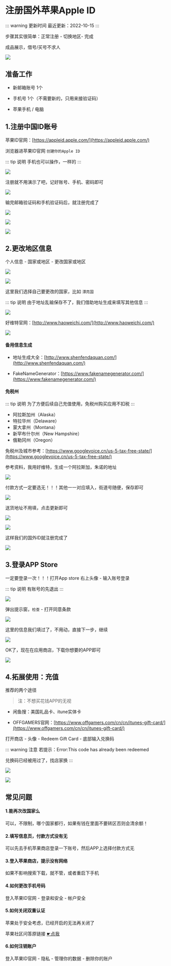 # 注册国外苹果Apple ID

::: warning 更新时间
最近更新：2022-10-15
:::

步骤其实很简单：正常注册 - 切换地区- 完成


成品展示，借号/买号不求人

![](./appleid-01.png)




## 准备工作

* 新邮箱账号 1个

* 手机号 1个（不需要新的，只用来接验证码）

* 苹果手机 / 电脑



## 1.注册中国ID账号



苹果ID官网：[https://appleid.apple.com/](https://appleid.apple.com/)


浏览器进苹果ID官网 `创建你的Apple ID`

::: tip 说明
手机也可以操作，一样的
:::

![](./appleid-02.png)


注册就不用演示了吧，记好账号、手机、密码即可

![](./appleid-03.png)



输完邮箱验证码和手机验证码后，就注册完成了

![](./appleid-04.png)

![](./appleid-05.png)


![](./appleid-06.png)




## 2.更改地区信息


个人信息 - 国家或地区 - 更改国家或地区

![](./appleid-07.png)

![](./appleid-08.png)


这里我们选择自己要更改的国家，比如 `漂亮国`

::: tip 说明
由于地址乱输保存不了，我们借助地址生成来填写其他信息
:::

![](./appleid-09.png)


好维特官网：[http://www.haoweichi.com/](http://www.haoweichi.com/)

![](./appleid-10.png)


#### 备用信息生成

* 地址生成大全：[http://www.shenfendaquan.com/](http://www.shenfendaquan.com/)

* FakeNameGenerator：[https://www.fakenamegenerator.com/](https://www.fakenamegenerator.com/)




#### 免税州



::: tip 说明
为了方便后续自己充值使用，免税州购买应用不扣税
:::

* 阿拉斯加州（Alaska）
* 特拉华州（Delaware）
* 蒙大拿州（Montana）
* 新罕布什尔州（New Hampshire）
* 俄勒冈州（Oregon）


免税州及城市参考：[https://www.googlevoice.cn/us-5-tax-free-state/](https://www.googlevoice.cn/us-5-tax-free-state/)


参考资料，我用好维特，生成一个阿拉斯加，朱诺的地址

![](./appleid-11.png)


付款方式一定要选无！！！其他一一对应填入，街道号随便，保存即可


![](./appleid-12.png)


送货地址不用填，点击更新即可

![](./appleid-13.png)

![](./appleid-14.png)



这样我们的国外ID就注册完成了

![](./appleid-15.png)




## 3.登录APP Store



一定要登录一次！！！打开App store 右上头像 - 输入账号登录

::: tip 说明
有账号的先退出
:::

![](./appleid-16.png)


弹出提示窗，`检查` - 打开同意条款

![](./appleid-17.png)


这里的信息我们填过了，不用动，直接下一步，继续

![](./appleid-18.png)


OK了，现在在应用商店，下载你想要的APP即可

![](./appleid-19.png)




## 4.拓展使用：充值


推荐的两个途径

> 注：不想买花钱APP的无视

* 闲鱼搜：美国礼品卡、itune实体卡

* OFFGAMERS官网：[https://www.offgamers.com/cn/cn/itunes-gift-card/](https://www.offgamers.com/cn/cn/itunes-gift-card/)


打开商店 - 头像 - Redeem Gift Card - 底部输入兑换码

::: warning 注意
若提示：Error:This code has already been redeemed

兑换码已经被用过了，找店家换
:::

![](./appleid-20.png)

![](./appleid-21.png)



## 常见问题


#### 1.能再次改国家么

可以，不限制，哪个国家都行，如果有钱在里面不要转区否则会清余额！


#### 2.填写信息页，付款方式没有无

可以先去手机苹果商店登录一下账号，然后APP上选择付款方式无


#### 3.登入苹果商店，提示没有网络

如果不影响搜索下载，就不管，或者重启下手机



#### 4.如何更改手机号码

登入苹果ID官网 - 登录和安全 - 帐户安全


#### 5.如何关闭双重认证


苹果处于安全考虑，已经开启的无法再关闭了

苹果社区问答原链接 [☛点我](https://discussionschinese.apple.com/thread/251920584)


#### 6.如何注销账户

登入苹果ID官网 - 隐私 - 管理你的数据 - 删除你的账户
